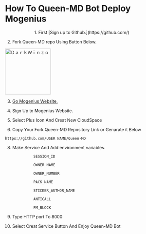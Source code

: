 
# How To Queen-MD Bot Deploy Mogenius

<p align="center">
1. First [Sign up to Github.](https://github.com/)

2. Fork Queen-MD repo Using Button Below.

<a href="https://github.com/DarkWinzo/Queen-MD/fork"><img title="ＤａｒｋＷｉｎｚｏ" src="https://wac-cdn.atlassian.com/dam/jcr:8da54c66-2109-41df-af77-b575b30e2edc/Git@2x.png?cdnVersion=745" width="150"></a> 

3. [Go Mogenius Website.](https://studio.mogenius.com/studio/cloud-space/cloud-space-overview)

4. Sign Up to Mogenius Website.

5. Select Plus Icon And Creat New CloudSpace

6. Copy Your Fork Queen-MD Repository Link or Genarate it Below

``https://github.com/USER NAME/Queen-MD``

8. Make Service And Add environment variables.

   
```              SESSION_ID                ```
   
```              OWNER_NAME                ```
   
```              OWNER_NUMBER              ```

```              PACK_NAME                 ```   
   
```              STICKER_AUTHOR_NAME       ``` 

```              ANTICALL                  ```

```              PM_BLOCK                  ```

9. Type HTTP port To 8000

10. Select Creat Service Button And Enjoy Queen-MD Bot
</p>
